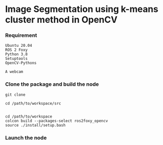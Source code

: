 # Image Segmentation using k-means cluster method in OpenCV 

### Requirement
```
Ubuntu 20.04
ROS 2 Foxy
Python 3.8
Setuptools 
OpenCV-Pythons

A webcam
```

### Clone the package and build the node
```
git clone

cd /path/to/workspace/src


cd /path/to/workspace
colcon build --packages-select ros2foxy_opencv
source ./install/setup.bash
```

### Launch the node 
```
```
